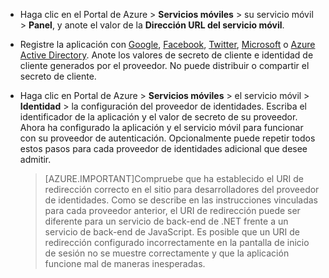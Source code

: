 
* Haga clic en el Portal de Azure > **Servicios móviles** > su servicio móvil > **Panel**, y anote el valor de la **Dirección URL del servicio móvil**.

* Registre la aplicación con [Google](mobile-services-how-to-register-google-authentication.md), [Facebook](mobile-services-how-to-register-facebook-authentication.md), [Twitter](mobile-services-how-to-register-twitter-authentication.md), [Microsoft](mobile-services-how-to-register-microsoft-authentication.md) o [Azure Active Directory](mobile-services-how-to-register-active-directory-authentication.md). Anote los valores de secreto de cliente e identidad de cliente generados por el proveedor. No puede distribuir o compartir el secreto de cliente.

* Haga clic en Portal de Azure > **Servicios móviles** > el servicio móvil > **Identidad** > la configuración del proveedor de identidades. Escriba el identificador de la aplicación y el valor de secreto de su proveedor. Ahora ha configurado la aplicación y el servicio móvil para funcionar con su proveedor de autenticación. Opcionalmente puede repetir todos estos pasos para cada proveedor de identidades adicional que desee admitir.

    > [AZURE.IMPORTANT]Compruebe que ha establecido el URI de redirección correcto en el sitio para desarrolladores del proveedor de identidades. Como se describe en las instrucciones vinculadas para cada proveedor anterior, el URI de redirección puede ser diferente para un servicio de back-end de .NET frente a un servicio de back-end de JavaScript. Es posible que un URI de redirección configurado incorrectamente en la pantalla de inicio de sesión no se muestre correctamente y que la aplicación funcione mal de maneras inesperadas.

<!---HONumber=August15_HO6-->